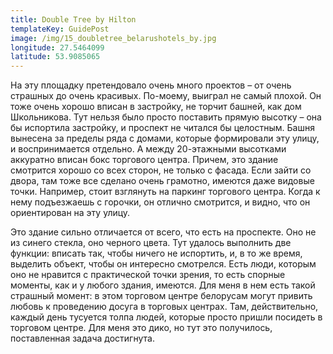 ```yaml
---
title: Double Tree by Hilton
templateKey: GuidePost
image: /img/15_doubletree_belarushotels_by.jpg
longitude: 27.5464099
latitude: 53.9085065
---
```

На эту площадку претендовало очень много проектов – от очень страшных до очень красивых. По-моему, выиграл не самый плохой. Он тоже очень хорошо вписан в застройку, не торчит башней, как дом Школьникова. Тут нельзя было просто поставить прямую высотку – она бы испортила застройку, и проспект не читался бы целостным. Башня вынесена за пределы ряда с домами, которые формировали эту улицу, и воспринимается отдельно. А между 20-этажными высотками аккуратно вписан бокс торгового центра. Причем, это здание смотрится хорошо со всех сторон, не только с фасада. Если зайти со двора, там тоже все сделано очень грамотно, имеются даже видовые точки. Например, стоит взглянуть на паркинг торгового центра. Когда к нему подъезжаешь с горочки, он отлично смотрится, и видно, что он ориентирован на эту улицу. 

Это здание сильно отличается от всего, что есть на проспекте. Оно не из синего стекла, оно черного цвета. Тут удалось выполнить две функции: вписать так, чтобы ничего не испортить, и, в то же время, выделить объект, чтобы он интересно смотрелся. Есть люди, которым оно не нравится с практической точки зрения, то есть спорные моменты, как и у любого здания, имеются. Для меня в нем есть такой страшный момент: в этом торговом центре белорусам могут привить любовь к проведению досуга в торговых центрах. Там, действительно, каждый день тусуется толпа людей, которые просто пришли посидеть в торговом центре. Для меня это дико, но тут это получилось, поставленная задача достигнута.

